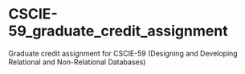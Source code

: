 # CSCIE-59_graduate_credit_assignment
Graduate credit assignment for CSCIE-59 (Designing and Developing Relational and Non-Relational Databases)

